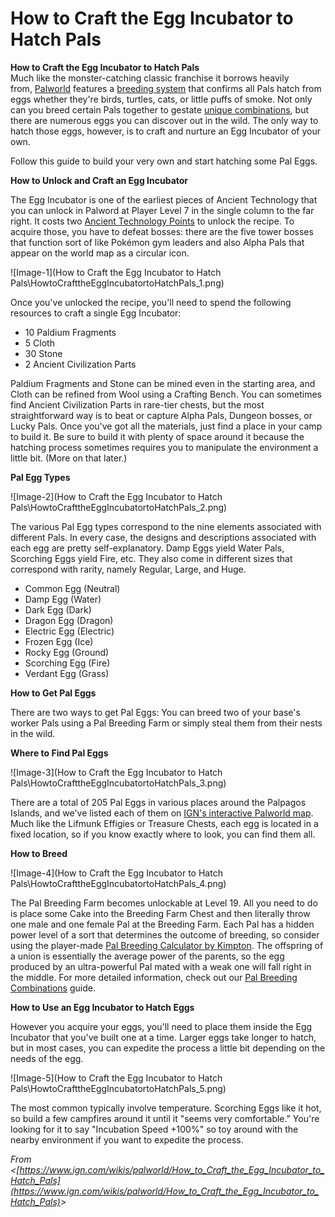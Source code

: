 # How to Craft the Egg Incubator to Hatch Pals
**How to Craft the Egg Incubator to Hatch Pals**  
Much like the monster-catching classic franchise it borrows heavily from, [Palworld](https://www.ign.com/wikis/palworld) features a <a href="https://www.ign.com/wikis/palworld/How_to_Breed_Pals">breeding system</a> that confirms all Pals hatch from eggs whether they're birds, turtles, cats, or little puffs of smoke. Not only can you breed certain Pals together to gestate <a href="https://www.ign.com/wikis/palworld/Pal_Breeding_Combinations">unique combinations</a>, but there are numerous eggs you can discover out in the wild. The only way to hatch those eggs, however, is to craft and nurture an Egg Incubator of your own.  
  
Follow this guide to build your very own and start hatching some Pal Eggs.  
  
**How to Unlock and Craft an Egg Incubator**  
  
The Egg Incubator is one of the earliest pieces of Ancient Technology that you can unlock in Palword at Player Level 7 in the single column to the far right. It costs two [Ancient Technology Points](https://www.ign.com/wikis/palworld/How_to_Get_Ancient_Technology_Points) to unlock the recipe. To acquire those, you have to defeat bosses: there are the five tower bosses that function sort of like Pokémon gym leaders and also Alpha Pals that appear on the world map as a circular icon.  
  
![Image-1](How to Craft the Egg Incubator to Hatch Pals\HowtoCrafttheEggIncubatortoHatchPals_1.png)  
  
Once you've unlocked the recipe, you'll need to spend the following resources to craft a single Egg Incubator:  
- 10 Paldium Fragments  
- 5 Cloth  
- 30 Stone  
- 2 Ancient Civilization Parts  
  
Paldium Fragments and Stone can be mined even in the starting area, and Cloth can be refined from Wool using a Crafting Bench. You can sometimes find Ancient Civilization Parts in rare-tier chests, but the most straightforward way is to beat or capture Alpha Pals, Dungeon bosses, or Lucky Pals. Once you've got all the materials, just find a place in your camp to build it. Be sure to build it with plenty of space around it because the hatching process sometimes requires you to manipulate the environment a little bit. (More on that later.)  
  
**Pal Egg Types**  
  
![Image-2](How to Craft the Egg Incubator to Hatch Pals\HowtoCrafttheEggIncubatortoHatchPals_2.png)  
  
The various Pal Egg types correspond to the nine elements associated with different Pals. In every case, the designs and descriptions associated with each egg are pretty self-explanatory. Damp Eggs yield Water Pals, Scorching Eggs yield Fire, etc. They also come in different sizes that correspond with rarity, namely Regular, Large, and Huge.  
  
- Common Egg (Neutral)  
- Damp Egg (Water)  
- Dark Egg (Dark)  
- Dragon Egg (Dragon)  
- Electric Egg (Electric)  
- Frozen Egg (Ice)  
- Rocky Egg (Ground)  
- Scorching Egg (Fire)  
- Verdant Egg (Grass)  
  
**How to Get Pal Eggs**  
  
There are two ways to get Pal Eggs: You can breed two of your base's worker Pals using a Pal Breeding Farm or simply steal them from their nests in the wild.  
  
**Where to Find Pal Eggs**  
  
![Image-3](How to Craft the Egg Incubator to Hatch Pals\HowtoCrafttheEggIncubatortoHatchPals_3.png)  
  
There are a total of 205 Pal Eggs in various places around the Palpagos Islands, and we've listed each of them on [IGN's interactive Palworld map](https://www.ign.com/maps/palworld/palpagos-islands). Much like the Lifmunk Effigies or Treasure Chests, each egg is located in a fixed location, so if you know exactly where to look, you can find them all.  
  
**How to Breed**  
  
![Image-4](How to Craft the Egg Incubator to Hatch Pals\HowtoCrafttheEggIncubatortoHatchPals_4.png)  
  
The Pal Breeding Farm becomes unlockable at Level 19. All you need to do is place some Cake into the Breeding Farm Chest and then literally throw one male and one female Pal at the Breeding Farm. Each Pal has a hidden power level of a sort that determines the outcome of breeding, so consider using the player-made [Pal Breeding Calculator by Kimpton](https://palworld.kimpton.io/). The offspring of a union is essentially the average power of the parents, so the egg produced by an ultra-powerful Pal mated with a weak one will fall right in the middle. For more detailed information, check out our <a href="https://www.ign.com/wikis/palworld/Pal_Breeding_Combinations">Pal Breeding Combinations</a> guide.  
  
**How to Use an Egg Incubator to Hatch Eggs**  
  
However you acquire your eggs, you'll need to place them inside the Egg Incubator that you've built one at a time. Larger eggs take longer to hatch, but in most cases, you can expedite the process a little bit depending on the needs of the egg.  
  
![Image-5](How to Craft the Egg Incubator to Hatch Pals\HowtoCrafttheEggIncubatortoHatchPals_5.png)  
  
The most common typically involve temperature. Scorching Eggs like it hot, so build a few campfires around it until it "seems very comfortable." You're looking for it to say "Incubation Speed +100%" so toy around with the nearby environment if you want to expedite the process.  
  
*From \<[https://www.ign.com/wikis/palworld/How_to_Craft_the_Egg_Incubator_to_Hatch_Pals](https://www.ign.com/wikis/palworld/How_to_Craft_the_Egg_Incubator_to_Hatch_Pals)&gt;*  

